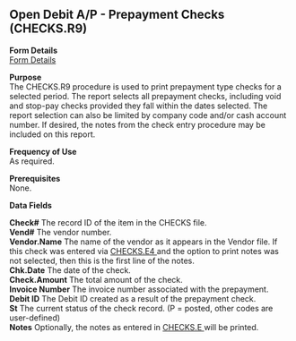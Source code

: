 ##  Open Debit A/P - Prepayment Checks (CHECKS.R9)

<PageHeader />

**Form Details**  
[ Form Details ](CHECKS-R9-1/README.md)   

**Purpose**  
The CHECKS.R9 procedure is used to print prepayment type checks for a selected
period. The report selects all prepayment checks, including void and stop-pay
checks provided they fall within the dates selected. The report selection can
also be limited by company code and/or cash account number. If desired, the
notes from the check entry procedure may be included on this report.

**Frequency of Use**  
As required.

**Prerequisites**  
None.

**Data Fields**

**Check#** The record ID of the item in the CHECKS file.  
**Vend#** The vendor number.  
**Vendor.Name** The name of the vendor as it appears in the Vendor file. If this check was entered via [ CHECKS.E4 ](../../../../rover/AP-OVERVIEW/AP-ENTRY/CHECKS-E4) and the option to print notes was not selected, then this is the first line of the notes.   
**Chk.Date** The date of the check.  
**Check.Amount** The total amount of the check.  
**Invoice Number** The invoice number associated with the prepayment.  
**Debit ID** The Debit ID created as a result of the prepayment check.  
**St** The current status of the check record. (P = posted, other codes are
user-defined)  
**Notes** Optionally, the notes as entered in [ CHECKS.E ](../../../../rover/AP-OVERVIEW/AP-ENTRY/AP-E/CHECKS-E) will be printed.   
  
<badge text= "Version 8.10.57" vertical="middle" />

<PageFooter />